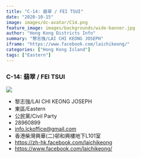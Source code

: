 ```yaml
---
title: "C-14: 翡翠 / FEI TSUI"
date: "2020-10-15"
image: images/dc-avatar/C14.png
feature_image: images/backgrounds/wide-banner.jpg
author: "Hong Kong Districts Info"
summary: "黎志強/LAI CHI KEONG JOSEPH"
iframe: "https://www.facebook.com/laichikeong/"
categories: ["Hong Kong Island"]
tags: ["Eastern"]
---
```


### C-14: 翡翠 / FEI TSUI  
![](/images/dc-avatar/C14.png)  

 - 黎志強/LAI CHI KEONG JOSEPH  
 - 東區/Eastern  
 - 公民黨/Civil Party  
 - 28960899  
 - info.lckoffice@gmail.com  
 - 香港柴灣興華(二)邨和興樓地下L101室  
 - https://zh-hk.facebook.com/laichikeong  
 - https://www.facebook.com/laichikeong/
